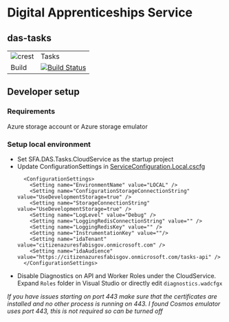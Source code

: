 # Digital Apprenticeships Service
## das-tasks
|               |               |
| ------------- | ------------- |
|![crest](https://assets.publishing.service.gov.uk/government/assets/crests/org_crest_27px-916806dcf065e7273830577de490d5c7c42f36ddec83e907efe62086785f24fb.png)|Tasks|
| Build | [![Build Status](https://sfa-gov-uk.visualstudio.com/Digital%20Apprenticeship%20Service/_apis/build/status/Manage%20Apprenticeships/das-tasks?branchName=master)](https://sfa-gov-uk.visualstudio.com/Digital%20Apprenticeship%20Service/_build/latest?definitionId=540&branchName=master) |

## Developer setup
### Requirements
Azure storage account or Azure storage emulator

### Setup local environment
- Set SFA.DAS.Tasks.CloudService as the startup project
- Update ConfigurationSettings in [ServiceConfiguration.Local.cscfg](src/SFA.DAS.Tasks.CloudService.API)
  ```
    <ConfigurationSettings>
      <Setting name="EnvironmentName" value="LOCAL" />
      <Setting name="ConfigurationStorageConnectionString" value="UseDevelopmentStorage=true" />
      <Setting name="StorageConnectionString" value="UseDevelopmentStorage=true" />
      <Setting name="LogLevel" value="Debug" />
      <Setting name="LoggingRedisConnectionString" value="" />
      <Setting name="LoggingRedisKey" value="" />
      <Setting name="InstrumentationKey" value=""/>
      <Setting name="idaTenant" value="citizenazuresfabisgov.onmicrosoft.com" />
      <Setting name="idaAudience" value="https://citizenazuresfabisgov.onmicrosoft.com/tasks-api" />
    </ConfigurationSettings>
  ```
- Disable Diagnostics on API and Worker Roles under the CloudService. Expand `Roles` folder in Visual Studio or directly edit `diagnostics.wadcfgx`

_If you have issues starting on port 443 make sure that the certificates are installed and no other process is running on 443. I found Cosmos emulator uses port 443, this is not required so can be turned off_
